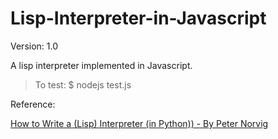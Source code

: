 # Lisp-Interpreter-in-Javascript
Version: 1.0

A lisp interpreter implemented in Javascript. 

>To test: $ nodejs test.js


Reference:

[How to Write a (Lisp) Interpreter (in Python)) - By Peter Norvig](http://norvig.com/lispy.html)
